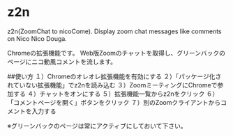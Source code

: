 # z2n
z2n(ZoomChat to nicoCome).
Display zoom chat messages like comments on Nico Nico Douga.

Chromeの拡張機能です。
Web版Zoomのチャットを取得し、グリーンバックのページにニコ動風コメントを流します。

##使い方
１）Chromeのオレオレ拡張機能を有効にする
２）「パッケージ化されていない拡張機能」でz2nを読み込む
３）ZoomミーティングにChromeで参加する
４）チャットをオンにする
５）拡張機能一覧からz2nをクリック
６）「コメントページを開く」ボタンをクリック
７）別のZoomクライアントからコメントを入力する

※グリーンバックのページは常にアクティブにしておいて下さい。

